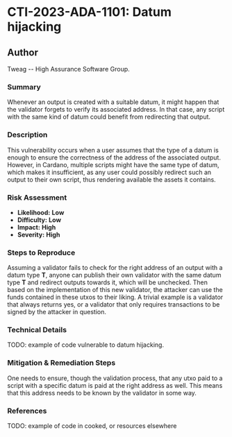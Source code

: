 # CTI-2023-ADA-1101: Datum hijacking

## Author

Tweag -- High Assurance Software Group.

### Summary

Whenever an output is created with a suitable datum, it might happen that the validator forgets to verify its associated address. In that case, any script with the same kind of datum could benefit from redirecting that output.

### Description

This vulnerability occurs when a user assumes that the type of a datum is enough to ensure the correctness of the address of the associated output. However, in Cardano, multiple scripts might have the same type of datum, which makes it insufficient, as any user could possibly redirect such an output to their own script, thus rendering available the assets it contains. 

### Risk Assessment

- **Likelihood:** **Low** 
- **Difficulty:** **Low**
- **Impact:** **High**
- **Severity:** **High**

### Steps to Reproduce

Assuming a validator fails to check for the right address of an output with a datum type **T**, anyone can publish their own validator with the same datum type **T** and redirect outputs towards it, which will be unchecked. Then based on the implementation of this new validator, the attacker can use the funds contained in these utxos to their liking. A trivial example is a validator that always returns yes, or a validator that only requires transactions to be signed by the attacker in question. 

### Technical Details

TODO: example of code vulnerable to datum hijacking.

### Mitigation & Remediation Steps

One needs to ensure, though the validation process, that any utxo paid to a script with a specific datum is paid at the right address as well. This means that this address needs to be known by the validator in some way.

### References

TODO: example of code in cooked, or resources elsewhere
